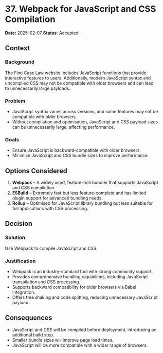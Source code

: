 # 37. Webpack for JavaScript and CSS Compilation

**Date:** 2025-02-07
**Status:** Accepted

## Context

### Background

The Find Case Law website includes JavaScript functions that provide interactive features to users. Additionally, modern JavaScript syntax and uncompiled CSS may not be compatible with older browsers and can lead to unnecessarily large payloads.

### Problem

- JavaScript syntax varies across versions, and some features may not be compatible with older browsers.
- Without compilation and optimisation, JavaScript and CSS payload sizes can be unnecessarily large, affecting performance.

### Goals

- Ensure JavaScript is backward-compatible with older browsers.
- Minimise JavaScript and CSS bundle sizes to improve performance.

## Options Considered

1. **Webpack** – A widely used, feature-rich bundler that supports JavaScript and CSS compilation.
2. **ESBuild** – Extremely fast but less feature-complete and has limited plugin support for advanced bundling needs.
3. **Rollup** – Optimised for JavaScript library bundling but less suitable for full applications with CSS processing.

## Decision

### Solution

Use Webpack to compile JavaScript and CSS.

### Justification

- Webpack is an industry-standard tool with strong community support.
- Provides comprehensive bundling capabilities, including JavaScript transpilation and CSS processing.
- Supports backward compatibility for older browsers via Babel integration.
- Offers tree shaking and code splitting, reducing unnecessary JavaScript payload.

## Consequences

- JavaScript and CSS will be compiled before deployment, introducing an additional build step.
- Smaller bundle sizes will improve page load times.
- JavaScript will be more compatible with a wider range of browsers.
